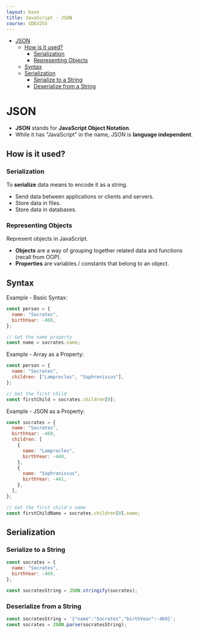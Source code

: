 ```yaml
---
layout: base
title: JavaScript - JSON
course: SDEV255
---
```


- [JSON](#json)
  - [How is it used?](#how-is-it-used)
    - [Serialization](#serialization)
    - [Representing Objects](#representing-objects)
  - [Syntax](#syntax)
  - [Serialization](#serialization-1)
    - [Serialize to a String](#serialize-to-a-string)
    - [Deserialize from a String](#deserialize-from-a-string)

# JSON

- **JSON** stands for **JavaScript Object Notation**.
- While it has "JavaScript" in the name, JSON is **language independent**.

## How is it used?

### Serialization

To **serialize** data means to encode it as a string.

- Send data between applications or clients and servers.
- Store data in files.
- Store data in databases.

### Representing Objects

Represent objects in JavaScript.

- **Objects** are a way of grouping together related data and functions (recall from OOP).
- **Properties** are variables / constants that belong to an object.

## Syntax

Example - Basic Syntax:

```javascript
const person = {
  name: "Socrates",
  birthYear: -469,
};

// Get the name property
const name = socrates.name;
```

Example - Array as a Property:

```javascript
const person = {
  name: "Socrates",
  children: ["Lamprocles", "Sophroniscus"],
};

// Get the first child
const firstChild = socrates.children[0];
```

Example - JSON as a Property:

```javascript
const socrates = {
  name: "Socrates",
  birthYear: -469,
  children: [
    {
      name: "Lamprocles",
      birthYear: -440,
    },
    {
      name: "Sophroniscus",
      birthYear: -441,
    },
  ],
};

// Get the first child's name
const firstChildName = socrates.children[0].name;
```

## Serialization

### Serialize to a String

```javascript
const socrates = {
  name: "Socrates",
  birthYear: -469,
};

const socratesString = JSON.stringify(socrates);
```

### Deserialize from a String

```javascript
const socratesString = '{"name":"Socrates","birthYear":-469}';
const socrates = JSON.parse(socratesString);
```
